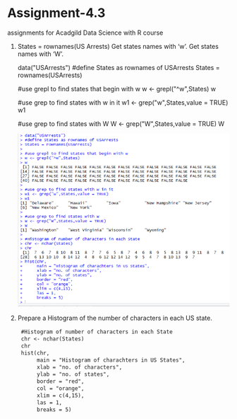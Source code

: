 # Assignment-4.3
assignments for Acadgild Data Science with R course

1. States = rownames(US Arrests)
Get states names with ‘w’.
Get states names with ‘W’.

    data("USArrests")
    #define States as rownames of USArrests
    States = rownames(USArrests)

    #use grepl to find states that begin with w
    w <- grepl("^w",States)
    w

    #use grep to find states with w in it
    w1 <- grep("w",States,value = TRUE)
    w1

    #use grep to find states with W
    W <- grep("W",States,value = TRUE)
    W
    
    <img src = "assignment 4.3.PNG" width = 500>
    
2. Prepare a Histogram of the number of characters in each US state.

        #Histogram of number of characters in each State
        chr <- nchar(States)
        chr
        hist(chr,
             main = "Histogram of charachters in US States",
             xlab = "no. of characters",
             ylab = "no. of states",
             border = "red",
             col = "orange",
             xlim = c(4,15),
             las = 1,
             breaks = 5)
